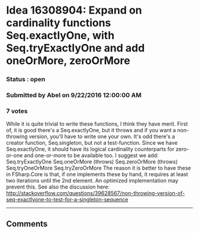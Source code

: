 # Idea 16308904: Expand on cardinality functions Seq.exactlyOne, with Seq.tryExactlyOne and add oneOrMore, zeroOrMore #

### Status : open

### Submitted by Abel on 9/22/2016 12:00:00 AM

### 7 votes

While it is quite trivial to write these functions, I think they have merit. First of, it is good there's a Seq.exactlyOne, but it throws and if you want a non-throwing version, you'll have to write one your own. It's odd there's a creator function, Seq.singleton, but not a test-function.
Since we have Seq.exactlyOne, it should have its logical cardinality counterparts for zero-or-one and one-or-more to be available too.
I suggest we add:
Seq.tryExactlyOne
Seq.oneOrMore (throws)
Seq.zeroOrMore (throws)
Seq.tryOneOrMore
Seq.tryZeroOrMore
The reason it is better to have these in FSharp.Core is that, if one implements these by hand, it requires at least two iterations until the 2nd element. An optimized implementation may prevent this.
See also the discussion here: http://stackoverflow.com/questions/39628567/non-throwing-version-of-seq-exactlyone-to-test-for-a-singleton-sequence


------------------------
## Comments

